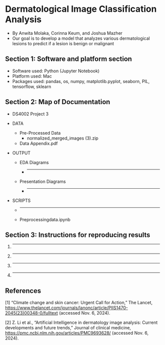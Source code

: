 # Dermatological Image Classification Analysis
- By Anwita Molaka, Corinna Keum, and Joshua Mazher
- Our goal is to develop a model that analyzes various dermatological lesions to predict if a lesion is benign or malignant

## Section 1: Software and platform section
- Software used: Python (Jupyter Notebook)
- Platform used: Mac
- Packages used: pandas, os, numpy, matplotlib.pyplot, seaborn, PIL, tensorflow, sklearn

## Section 2: Map of Documentation

* DS4002 Project 3
 * DATA
   * Pre-Processed Data
     * normalized_merged_images (3).zip
   * Data Appendix.pdf

 * OUTPUT
   * EDA Diagrams
     * ___
   * Presentation Diagrams
     * ___

* SCRIPTS
  * ___
  * Preprocessingdata.ipynb

## Section 3: Instructions for reproducing results
1. ___

2. ___ 

3. ___

4. ___

## References
[1] “Climate change and skin cancer: Urgent Call for Action,” The Lancet, https://www.thelancet.com/journals/lanonc/article/PIIS1470-2045(23)00348-0/fulltext (accessed Nov. 6, 2024). 

[2] Z. Li et al., “Artificial Intelligence in dermatology image analysis: Current developments and future trends,” Journal of clinical medicine, https://pmc.ncbi.nlm.nih.gov/articles/PMC9693628/ (accessed Nov. 6, 2024). 

